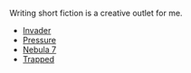 Writing short fiction is a creative outlet for me.
- [Invader](invader.md)
- [Pressure](pressure.md)
- [Nebula 7](nebula-7.md)
- [Trapped](trapped.md) 